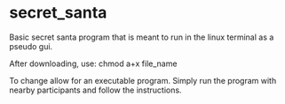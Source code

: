 # secret_santa
Basic secret santa program that is meant to run in the linux terminal as a pseudo gui.

After downloading, use:
  chmod a+x file_name

To change allow for an executable program. Simply run the program with nearby participants and follow the instructions. 
